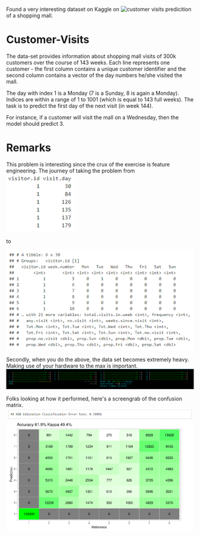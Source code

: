 Found a very interesting dataset on Kaggle on ![customer visits](https://www.kaggle.com/hassanaftab/customer-visits-data) predicition of a shopping mall. 

# Customer-Visits
The data-set provides information about shopping mall visits of 300k customers over the course of 143 weeks. Each line represents one customer - the first column contains a unique customer identifier and the second column contains a vector of the day numbers he/she visited the mall. 

The day with index 1 is a Monday (7 is a Sunday, 8 is again a Monday). Indices are within a range of 1 to 1001 (which is equal to 143 full weeks). The task is to predict the first day of the next visit (in week 144). 

For instance, if a customer will visit the mall on a Wednesday, then the model should predict 3. 

# Remarks
This problem is interesting since the crux of the exercise is feature engineering. The journey of taking the problem from 
![raw_data](images/raw.png "Raw data")

to

![engg_data](images/enggdata.png "Feature engineered data")

Secondly, when you do the above, the data set becomes extremely heavy. Making use of your hardware to the max is important.
![memory](images/memory.png "Memory utilization")

Folks looking at how it performed, here's a screengrab of the confusion matrix.
![confusion_matrix](images/cm.png "Confusion matrix")
